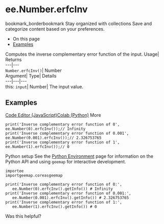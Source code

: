  
#  ee.Number.erfcInv 
bookmark_borderbookmark Stay organized with collections  Save and categorize content based on your preferences.
  * On this page
  * [Examples](https://developers.google.com/earth-engine/apidocs/ee-number-erfcinv#examples)


Computes the inverse complementary error function of the input. 
Usage| Returns  
---|---  
`Number.erfcInv()`| Number  
Argument| Type| Details  
---|---|---  
this: `input`| Number| The input value.  
## Examples
[Code Editor (JavaScript)](https://developers.google.com/earth-engine/apidocs/ee-number-erfcinv#code-editor-javascript-sample)[Colab (Python)](https://developers.google.com/earth-engine/apidocs/ee-number-erfcinv#colab-python-sample) More
```
print('Inverse complementary error function of 0',
ee.Number(0).erfcInv());// Infinity
print('Inverse complementary error function of 0.001',
ee.Number(0.001).erfcInv());// 2.326753765
print('Inverse complementary error function of 1',
ee.Number(1).erfcInv());// 0
```
Python setup
See the [ Python Environment](https://developers.google.com/earth-engine/guides/python_install) page for information on the Python API and using `geemap` for interactive development.
```
importee
importgeemap.coreasgeemap
```
```
print('Inverse complementary error function of 0:',
   ee.Number(0).erfcInv().getInfo()) # Infinity
print('Inverse complementary error function of 0.001:',
   ee.Number(0.001).erfcInv().getInfo()) # 2.326753765
print('Inverse complementary error function of 1:',
   ee.Number(1).erfcInv().getInfo()) # 0
```

Was this helpful?
